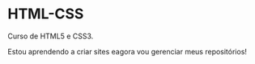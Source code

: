 # HTML-CSS
 Curso de HTML5 e CSS3.

Estou aprendendo a criar sites eagora vou gerenciar meus repositórios!
